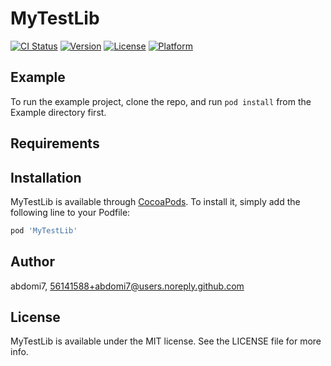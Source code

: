 # MyTestLib

[![CI Status](https://img.shields.io/travis/abdomi7/MyTestLib.svg?style=flat)](https://travis-ci.org/abdomi7/MyTestLib)
[![Version](https://img.shields.io/cocoapods/v/MyTestLib.svg?style=flat)](https://cocoapods.org/pods/MyTestLib)
[![License](https://img.shields.io/cocoapods/l/MyTestLib.svg?style=flat)](https://cocoapods.org/pods/MyTestLib)
[![Platform](https://img.shields.io/cocoapods/p/MyTestLib.svg?style=flat)](https://cocoapods.org/pods/MyTestLib)

## Example

To run the example project, clone the repo, and run `pod install` from the Example directory first.

## Requirements

## Installation

MyTestLib is available through [CocoaPods](https://cocoapods.org). To install
it, simply add the following line to your Podfile:

```ruby
pod 'MyTestLib'
```

## Author

abdomi7, 56141588+abdomi7@users.noreply.github.com

## License

MyTestLib is available under the MIT license. See the LICENSE file for more info.
